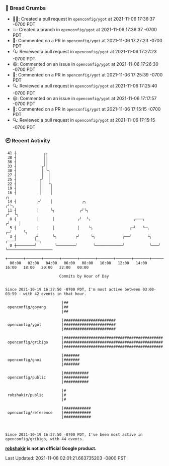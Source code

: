 ### 🍞 Bread Crumbs

 * ✍🏼: Created a pull request in `openconfig/ygot` at 2021-11-06 17:36:37 -0700 PDT
 * 💥: Created a branch in `openconfig/ygot` at 2021-11-06 17:36:37 -0700 PDT
 * 💬: Commented on a PR in  `openconfig/ygot` at 2021-11-06 17:27:23 -0700 PDT
 * 🔍: Reviewed a pull request in  `openconfig/ygot` at 2021-11-06 17:27:23 -0700 PDT
 * 😃: Commented on an issue in `openconfig/ygot` at 2021-11-06 17:26:30 -0700 PDT
 * 💬: Commented on a PR in  `openconfig/ygot` at 2021-11-06 17:25:39 -0700 PDT
 * 🔍: Reviewed a pull request in  `openconfig/ygot` at 2021-11-06 17:25:40 -0700 PDT
 * 😃: Commented on an issue in `openconfig/ygot` at 2021-11-06 17:17:57 -0700 PDT
 * 💬: Commented on a PR in  `openconfig/ygot` at 2021-11-06 17:15:15 -0700 PDT
 * 🔍: Reviewed a pull request in  `openconfig/ygot` at 2021-11-06 17:15:15 -0700 PDT

### 🕘 Recent Activity
```
 41 ┼            ╭╮
 38 ┤            ││
 36 ┤            ││
 33 ┤           ╭╯│
 30 ┤           │ ╰╮
 27 ┤           │  │
 25 ┤          ╭╯  │
 22 ┤          │   ╰╮
 19 ┤          │    │
 16 ┤          │    │                                                        ╭╮
 14 ┤         ╭╯    │             ╭╮                                        ╭╯╰╮
 11 ┤         │     ╰╮           ╭╯╰╮                                      ╭╯  ╰╮
  8 ┤         │      │          ╭╯  ╰╮                   ╭───╮            ╭╯    │
  5 ┤         │      │          │    ╰╮                ╭─╯   ╰─╮        ╭─╯     ╰╮
  3 ┤        ╭╯      ╰╮        ╭╯     ╰╮            ╭──╯       ╰╮   ╭───╯        ╰─╮
  0 ┼────────╯        ╰────────╯       ╰────────────╯           ╰───╯              ╰────────────────────
    +───────+───────+───────+───────+───────+───────+───────+───────+───────+───────+───────+───────+────
  00:00   02:00   04:00   06:00   08:00   10:00   12:00   14:00   16:00   18:00   20:00   22:00   00:00   

						Commits by Hour of Day


Since 2021-10-19 16:27:50 -0700 PDT, I'm most active between 03:00-03:59 - with 42 events in that hour.

```



```
                         |##
 openconfig/goyang       |##
                         |##

                         |#######################
 openconfig/ygot         |#######################
                         |#######################

                         |############################################
 openconfig/gribigo      |############################################
                         |############################################

                         |#######
 openconfig/gnoi         |#######
                         |#######

                         |###########
 openconfig/public       |###########
                         |###########

                         |#
 robshakir/public        |#
                         |#

                         |############
 openconfig/reference    |############
                         |############



Since 2021-10-19 16:27:50 -0700 PDT, I've been most active in openconfig/gribigo, with 44 events.

```
**[robshakir](mailto:robjs@google.com) is not an official Google product.**  


Last Updated: 2021-11-08 02:01:21.663735203 -0800 PST
